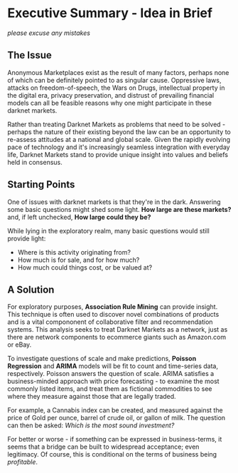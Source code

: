 # Executive Summary - Idea in Brief

_please excuse any mistakes_

## The Issue

Anonymous Marketplaces exist as the result of many factors, perhaps none of which can be definitely pointed to as singular cause. Oppressive laws, attacks on freedom-of-speech, the Wars on Drugs, intellectual property in the digital era, privacy preservation, and distrust of prevailing financial models can all be feasible reasons why one might participate in these darknet markets.

Rather than treating Darknet Markets as problems that need to be solved - perhaps the nature of their existing beyond the law can be an opportunity to re-assess attitudes at a national and global scale. Given the rapidly evolving pace of technology and it's increasingly seamless integration with everyday life, Darknet Markets stand to provide unique insight into values and beliefs held in consensus. 

## Starting Points

One of issues with darknet markets is that they're in the dark. Answering some basic questions might shed some light. **How large are these markets?** and, if left unchecked, **How large could they be?**

While lying in the exploratory realm, many basic questions would still provide light:

- Where is this activity originating from? 
- How much is for sale, and for how much?
- How much could things cost, or be valued at?

## A Solution

For exploratory purposes, **Association Rule Mining** can provide insight. This technique is often used to discover novel combinations of products and is a vital compononent of collaborative filter and recommendation systems. This analysis seeks to treat Darknet Markets as a network, just as there are network components to ecommerce giants such as Amazon.com or eBay. 

To investigate questions of scale and make predictions, **Poisson Regression** and **ARIMA** models will be fit to count and time-series data, respectively. Poisson answers the question of scale. ARIMA satisfies a business-minded approach with price forecasting - to examine the most commonly listed items, and treat them as fictional commodities to see where they measure against those that are legally traded. 

For example, a Cannabis index can be created, and measured against the price of Gold per ounce, barrel of crude oil, or gallon of milk. The question can then be asked: _Which is the most sound investment?_

For better or worse - if something can be expressed in business-terms, it seems that a bridge can be built to widespread acceptance; even legitimacy. Of course, this is conditional on the terms of business being _profitable_. 

